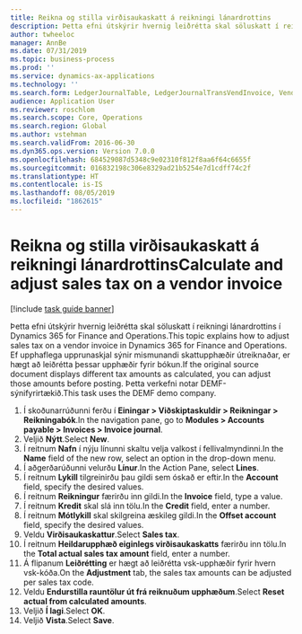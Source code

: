 ```yaml
---
title: Reikna og stilla virðisaukaskatt á reikningi lánardrottins
description: Þetta efni útskýrir hvernig leiðrétta skal söluskatt í reikningi lánardrottins í Dynamics 365 for Finance and Operations.
author: twheeloc
manager: AnnBe
ms.date: 07/31/2019
ms.topic: business-process
ms.prod: ''
ms.service: dynamics-ax-applications
ms.technology: ''
ms.search.form: LedgerJournalTable, LedgerJournalTransVendInvoice, VendTableLookup, TaxTmpWorkTrans
audience: Application User
ms.reviewer: roschlom
ms.search.scope: Core, Operations
ms.search.region: Global
ms.author: vstehman
ms.search.validFrom: 2016-06-30
ms.dyn365.ops.version: Version 7.0.0
ms.openlocfilehash: 684529087d5348c9e02310f812f8aa6f64c6655f
ms.sourcegitcommit: 016832198c306e8329ad21b5254e7d1cdff74c2f
ms.translationtype: HT
ms.contentlocale: is-IS
ms.lasthandoff: 08/05/2019
ms.locfileid: "1862615"
---
```

# <a name="calculate-and-adjust-sales-tax-on-a-vendor-invoice"></a><span data-ttu-id="ac4e2-103">Reikna og stilla virðisaukaskatt á reikningi lánardrottins</span><span class="sxs-lookup"><span data-stu-id="ac4e2-103">Calculate and adjust sales tax on a vendor invoice</span></span>

[!include [task guide banner](../../includes/task-guide-banner.md)]

<span data-ttu-id="ac4e2-104">Þetta efni útskýrir hvernig leiðrétta skal söluskatt í reikningi lánardrottins í Dynamics 365 for Finance and Operations.</span><span class="sxs-lookup"><span data-stu-id="ac4e2-104">This topic explains how to adjust sales tax on a vendor invoice in Dynamics 365 for Finance and Operations.</span></span> <span data-ttu-id="ac4e2-105">Ef upphaflega upprunaskjal sýnir mismunandi skattupphæðir útreiknaðar, er hægt að leiðrétta þessar upphæðir fyrir bókun.</span><span class="sxs-lookup"><span data-stu-id="ac4e2-105">If the original source document displays different tax amounts as calculated, you can adjust those amounts before posting.</span></span> <span data-ttu-id="ac4e2-106">Þetta verkefni notar DEMF-sýnifyrirtækið.</span><span class="sxs-lookup"><span data-stu-id="ac4e2-106">This task uses the DEMF demo company.</span></span>

1. <span data-ttu-id="ac4e2-107">Í skoðunarrúðunni ferðu í **Einingar > Viðskiptaskuldir > Reikningar > Reikningabók**.</span><span class="sxs-lookup"><span data-stu-id="ac4e2-107">In the navigation pane, go to **Modules > Accounts payable > Invoices > Invoice journal**.</span></span>
2. <span data-ttu-id="ac4e2-108">Veljið **Nýtt**.</span><span class="sxs-lookup"><span data-stu-id="ac4e2-108">Select **New**.</span></span>
3. <span data-ttu-id="ac4e2-109">Í reitnum **Nafn** í nýju línunni skaltu velja valkost í fellivalmyndinni.</span><span class="sxs-lookup"><span data-stu-id="ac4e2-109">In the **Name** field of the new row, select an option in the drop-down menu.</span></span>
4. <span data-ttu-id="ac4e2-110">Í aðgerðarúðunni velurðu **Línur**.</span><span class="sxs-lookup"><span data-stu-id="ac4e2-110">In the Action Pane, select **Lines**.</span></span>
5. <span data-ttu-id="ac4e2-111">Í reitnum **Lykill** tilgreinirðu þau gildi sem óskað er eftir.</span><span class="sxs-lookup"><span data-stu-id="ac4e2-111">In the **Account** field, specify the desired values.</span></span>
6. <span data-ttu-id="ac4e2-112">Í reitnum **Reikningur** færirðu inn gildi.</span><span class="sxs-lookup"><span data-stu-id="ac4e2-112">In the **Invoice** field, type a value.</span></span>
7. <span data-ttu-id="ac4e2-113">Í reitnum **Kredit** skal slá inn tölu.</span><span class="sxs-lookup"><span data-stu-id="ac4e2-113">In the **Credit** field, enter a number.</span></span>
8. <span data-ttu-id="ac4e2-114">Í reitnum **Mótlykill** skal skilgreina æskileg gildi.</span><span class="sxs-lookup"><span data-stu-id="ac4e2-114">In the **Offset account** field, specify the desired values.</span></span>
9. <span data-ttu-id="ac4e2-115">Veldu **Virðisaukaskattur**.</span><span class="sxs-lookup"><span data-stu-id="ac4e2-115">Select **Sales tax**.</span></span>
10. <span data-ttu-id="ac4e2-116">Í reitnum **Heildarupphæð eiginlegs virðisaukaskatts** færirðu inn tölu.</span><span class="sxs-lookup"><span data-stu-id="ac4e2-116">In the **Total actual sales tax amount** field, enter a number.</span></span>
11. <span data-ttu-id="ac4e2-117">Á flipanum **Leiðrétting** er hægt að leiðrétta vsk-upphæðir fyrir hvern vsk-kóða.</span><span class="sxs-lookup"><span data-stu-id="ac4e2-117">On the **Adjustment** tab, the sales tax amounts can be adjusted per sales tax code.</span></span>
12. <span data-ttu-id="ac4e2-118">Veldu **Endurstilla rauntölur út frá reiknuðum upphæðum**.</span><span class="sxs-lookup"><span data-stu-id="ac4e2-118">Select **Reset actual from calculated amounts**.</span></span>
13. <span data-ttu-id="ac4e2-119">Veljið **Í lagi**.</span><span class="sxs-lookup"><span data-stu-id="ac4e2-119">Select **OK**.</span></span>
14. <span data-ttu-id="ac4e2-120">Veljið **Vista**.</span><span class="sxs-lookup"><span data-stu-id="ac4e2-120">Select **Save**.</span></span>

